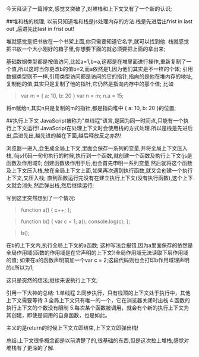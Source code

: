 今天拜读了一篇博文,感觉又突破了,对堆栈和上下文又有了一个新的认识;

##堆和栈的梳理;
以前只知道堆和栈是js处理内存的方法.栈是先进后出frist in last out ,后进先出last in frist out!

堆就感觉是把书放在一个书架上面,你只需要知道它名字,就可以找到他.
栈就感觉把书放一个大小刚好的箱子里,你想要下面的就必须要把上面的拿出来;

基础数据类型都是按值访问,比如a=1,b=a,这都是在堆里面进行操作,重新复制了一个值,所以这时当你更改b的值b=2,而a依然是1,因为他们其实是不一样的个体;
引用数据类型则不一样,引用类型访问都是访问的它的指针,指向的是他在堆内存的地址,复制他的值,其实只是复制了他的指针,它仍然是指向内存中的那个值;
比如
>var m = { a: 10, b: 20 }
>var n = m;
>n.a = 15;

将m赋给n,其实n只是复制的m的指针,都是指向堆中 { a: 10, b: 20 }的位置;

##执行上下文
JavaScript被称为"单线程"语言,是因为同一时间点,只能有一个执行上下文运行!
JavaScript在处理上下文时会使用栈的方式处理.所以是栈是先进后出,后进先出,越先进的越在下面,越后释放反之亦然!

浏览器一进入,会生成全局上下文,里面会保存一系列的变量,并将全局上下文压入栈,当js代码一句句执行的时候,执行到一个函数,就创建一个函数及执行上下文(js是函数及作用域!);
创建函数级作用于后,也会首先申明一系列变量,然后就将这个函数及上下文压入栈,放在全局上下文上面,如果再次遇到执行函数,就又会创建一个执行上下文,又压入栈;
直到函数运行完没有在建立执行上下文(没有执行函数),这个上下文就会消失,然后弹出栈,然后继续运行;

写到这里突然想到了一个情况:

>function a() {
  c++;
>};

>function b() {
>  var c = 1;
>  a();
>  console.log(c);
>};

>b();

在b的上下文内,执行全局上下文的a函数;
这种写法会报错,因为a里面保存的依然是全局作用域(函数的作用域是在它声明的上下文)!全局作用域无法读取下层作用域的值;
如果在a的函数声明前加一个var c = 2;这段代码则也会打印b作用域理声明的c所以为1;

这只是突然的想法;继续来说执行上下文;

引用一下大神的总结:
1.单线程
2.同步执行，只有栈顶的上下文处于执行中，其他上下文需要等待
3.全局上下文只有唯一的一个，它在浏览器关闭时出栈
4.函数的执行上下文的个数没有限制
5.每次某个函数被调用，就会有个新的执行上下文为其创建，即使是调用的自身函数，也是如此。

主义的是return的时候上下文立即结束,上下文立即弹出栈!

总结:上下文很多概念都是以前清楚了的,很基础的东西,但是这次拉上堆栈,感觉对堆栈有了更深的了解.
[](http://www.jianshu.com/p/a6d37c77e8db)